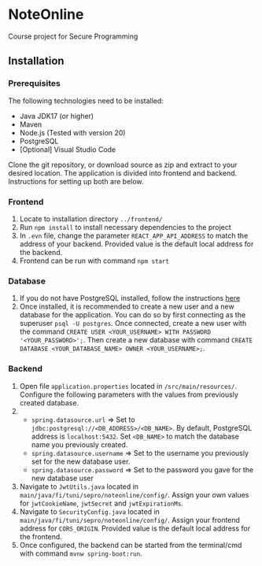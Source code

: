 # NoteOnline
Course project for Secure Programming

## Installation

### Prerequisites
The following technologies need to be installed:
- Java JDK17 (or higher)
- Maven
- Node.js (Tested with version 20)
- PostgreSQL
- [Optional] Visual Studio Code

Clone the git repository, or download source as zip and extract to your desired location. The application is divided into frontend and backend. Instructions for setting up both are below.
### Frontend
1. Locate to installation directory `../frontend/`
2. Run `npm install` to install necessary dependencies to the project
3. In `.evn` file, change the parameter `REACT_APP_API_ADDRESS` to match the address of your backend. Provided value is the default local address for the backend.
4. Frontend can be run with command `npm start`

### Database
1. If you do not have PostgreSQL installed, follow the instructions [here](https://www.postgresql.org/)
2. Once installed, it is recommended to create a new user and a new database for the application. You can do so by first connecting as the superuser `psql -U postgres`. Once connected, create a new user with the command `CREATE USER <YOUR_USERNAME> WITH PASSWORD '<YOUR_PASSWORD>';`. Then create a new database with command `CREATE DATABASE <YOUR_DATABASE_NAME> OWNER <YOUR_USERNAME>;`.

### Backend
1. Open file `application.properties` located in `/src/main/resources/`. Configure the following parameters with the values from previously created database.
2. - `spring.datasource.url` => Set to `jdbc:postgresql://<DB_ADDRESS>/<DB_NAME>`. By default, PostgreSQL address is `localhost:5432`. Set `<DB_NAME>` to match the database name you previously created.
   - `spring.datasource.username` => Set to the username you previously set for the new database user.
   - `spring.datasource.password` => Set to the password you gave for the new database user
3. Navigate to `JwtUtils.java` located in `main/java/fi/tuni/sepro/noteonline/config/`. Assign your own values for `jwtCookieName`, `jwtSecret` and `jwtExpirationMs`.
4. Navigate to `SecurityConfig.java` located in `main/java/fi/tuni/sepro/noteonline/config/`. Assign your frontend address for `CORS_ORIGIN`. Provided value is the default local address for the frontend.
5. Once configured, the backend can be started from the terminal/cmd with command `mvnw spring-boot:run`.  
